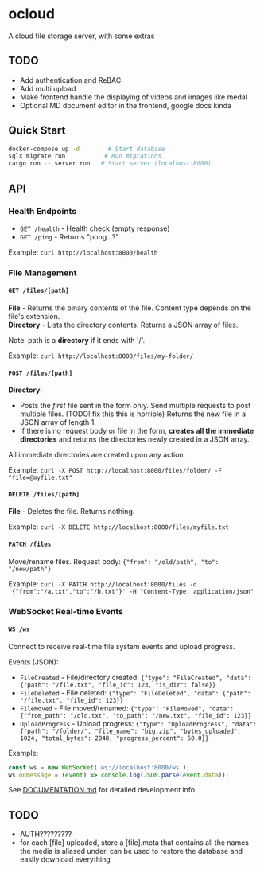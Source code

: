 # ocloud

A cloud file storage server, with some extras

## TODO
- Add authentication and ReBAC
- Add multi upload
- Make frontend handle the displaying of videos and images like medal
- Optional MD document editor in the frontend, google docs kinda

## Quick Start

```bash
docker-compose up -d        # Start database
sqlx migrate run           # Run migrations  
cargo run -- server run   # Start server (localhost:8000)
```

## API

### Health Endpoints
- `GET /health` - Health check (empty response)
- `GET /ping` - Returns "pong...?"

Example: `curl http://localhost:8000/health`

### File Management

#### `GET /files/[path]`
**File** - Returns the binary contents of the file. Content type depends on the file's extension.  
**Directory** - Lists the directory contents. Returns a JSON array of files.

Note: path is a **directory** if it ends with '/'.

Example: `curl http://localhost:8000/files/my-folder/`

#### `POST /files/[path]` 
**Directory**: 
- Posts the *first* file sent in the form only. Send multiple requests to post multiple files. (TODO! fix this this is horrible) Returns the new file in a JSON array of length 1.
- If there is no request body or file in the form, **creates all the immediate directories** and returns the directories newly created in a JSON array.

All immediate directories are created upon any action.

Example: `curl -X POST http://localhost:8000/files/folder/ -F "file=@myfile.txt"`

#### `DELETE /files/[path]`
**File** - Deletes the file. Returns nothing.

Example: `curl -X DELETE http://localhost:8000/files/myfile.txt`

#### `PATCH /files`
Move/rename files. Request body: `{"from": "/old/path", "to": "/new/path"}`

Example: `curl -X PATCH http://localhost:8000/files -d '{"from":"/a.txt","to":"/b.txt"}' -H "Content-Type: application/json"`

### WebSocket Real-time Events

#### `WS /ws`
Connect to receive real-time file system events and upload progress.

Events (JSON):
- `FileCreated` - File/directory created: `{"type": "FileCreated", "data": {"path": "/file.txt", "file_id": 123, "is_dir": false}}`
- `FileDeleted` - File deleted: `{"type": "FileDeleted", "data": {"path": "/file.txt", "file_id": 123}}`  
- `FileMoved` - File moved/renamed: `{"type": "FileMoved", "data": {"from_path": "/old.txt", "to_path": "/new.txt", "file_id": 123}}`
- `UploadProgress` - Upload progress: `{"type": "UploadProgress", "data": {"path": "/folder/", "file_name": "big.zip", "bytes_uploaded": 1024, "total_bytes": 2048, "progress_percent": 50.0}}`

Example: 
```javascript
const ws = new WebSocket('ws://localhost:8000/ws');
ws.onmessage = (event) => console.log(JSON.parse(event.data));
```

See [DOCUMENTATION.md](./DOCUMENTATION.md) for detailed development info.

## TODO
- AUTH?????????
- for each [file] uploaded, store a [file].meta that contains all the names the media is aliased under. can be used to restore the database and easily download everything